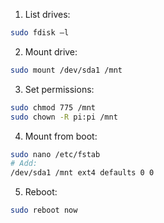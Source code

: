 1. List drives:
```sh
sudo fdisk –l
```

2. Mount drive:
```sh
sudo mount /dev/sda1 /mnt
```

3. Set permissions:
```sh
sudo chmod 775 /mnt
sudo chown -R pi:pi /mnt
```

4. Mount from boot:
```sh
sudo nano /etc/fstab
# Add:
/dev/sda1 /mnt ext4 defaults 0 0
```

5. Reboot:
```sh
sudo reboot now
```
